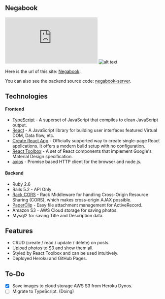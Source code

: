## Negabook

![alt text](https://github.com/SotaMakino/negabook-client/blob/master/public/nega_info_v1.pdf)
![alt text](https://github.com/SotaMakino/negabook-client/blob/master/public/screenShot2.png)

Here is the url of this site: [Negabook](https://sotamakino.github.io/negabook-client/).

You can also see the backend source code: [negabook-server](https://github.com/SotaMakino/negabook-server).

## Technologies
#### Frontend

- [TypeScript](https://github.com/Microsoft/TypeScript) - A superset of JavaScript that compiles to clean JavaScript output.
- [React](https://reactjs.org/) - A JavaScript library for building user interfaces featured Virtual DOM, Data flow, etc.
- [Create React App](https://github.com/facebook/create-react-app) - Officially supported way to create single-page React applications. It offers a modern build setup with no configuration.
- [React Toolbox](http://react-toolbox.io/#/) - A set of React components that implement Google's Material Design specification.
- [axios](https://github.com/axios/axios) - Promise based HTTP client for the browser and node.js.

#### Backend

- Ruby 2.6
- Rails 5.2 - API Only
- [Rack CORS](https://github.com/cyu/rack-cors) - Rack Middleware for handling Cross-Origin Resource Sharing (CORS), which makes cross-origin AJAX possible.
- [PaperClip](https://github.com/thoughtbot/paperclip) - Easy file attachment management for ActiveRecord.
- Amazon S3 - AWS Cloud storage for saving photos.
- Mysql2 for saving Title and Description data.

## Features

- CRUD (create / read / update / delete) on posts.
- Upload photos to S3 and show them all.
- Styled by React Toolbox and can be used intuitively.
- Deployed Heroku and GitHub Pages.


## To-Do

- [x]  Save images to cloud storage AWS S3 from Heroku Dynos.
- [ ]  Migrate to TypeScript. (Doing)
